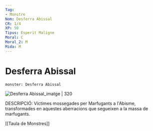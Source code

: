 ```yaml
---
Tag:
- Monstre
Nom: Desferra Abissal
CR: 1/4
XP: 50
Tipus: Esperit Maligne
Moral: C
Moral_2: M
Mida: M
---
```

# Desferra Abissal

```statblock
monster: Desferra Abissal
```

![Desferra Abissal_imatge | 320](https://angrygolem-games.com/wp-content/uploads/2021/11/Abyssal-Wretch.jpg)

DESCRIPCIÓ: 
Víctimes mossegades per Marfugants a l'Abisme, transformades en aquestes aberracions que segueixen a la massa de marfugants.

[[Taula de Monstres]]